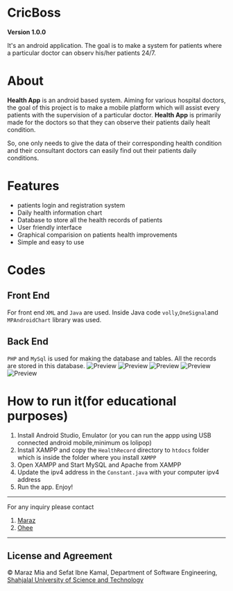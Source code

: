 # CricBoss
**Version 1.0.0**

It's an android application. The goal is to make a system for patients where a particular doctor can observ his/her patients 24/7.

# About
**Health App** is an android based system. Aiming for various hospital doctors, the goal of this project is to make a mobile platform which will assist every patients with the supervision of a particular doctor. **Health App** is primarily made for the doctors so that they can observe their patients daily healt condition.

So, one only needs to give the data of their corresponding health condition and their consultant doctors can easily find out their patients daily conditions.

# Features
- patients login and registration system
- Daily health information chart
- Database to store all the health records of patients
- User friendly interface
- Graphical comparision on patients health improvements
- Simple and easy to use


# Codes
## Front End
For front end `XML` and `Java` are used. Inside Java code `volly`,`OneSignal`and `MPAndroidChart` library was used.
## Back End
`PHP` and `MySql` is used for making the database and tables. All the records are stored in this database.
![Preview](https://github.com/MarazMia/Android-App-Project/blob/master/img1.png)
![Preview](https://github.com/MarazMia/Android-App-Project/blob/master/img2.png)
![Preview](https://github.com/MarazMia/Android-App-Project/blob/master/img3.png)
![Preview](https://github.com/MarazMia/Android-App-Project/blob/master/img4.png)
![Preview](https://github.com/MarazMia/Android-App-Project/blob/master/img5.png)


# How to run it(for educational purposes)
1) Install Android Studio, Emulator (or you can run the appp using USB connected android mobile,minimum os lolipop)
2) Install XAMPP and copy the `HealthRecord` directory to `htdocs` folder which is inside the folder where you install `XAMPP` 
3) Open XAMPP and Start MySQL and Apache from XAMPP
4) Update the ipv4 address in the `Constant.java` with your computer ipv4 address
5) Run the app. Enjoy! 


---
For any inquiry please contact
1. [Maraz](maraj262000@gmail.com)
2. [Ohee](sfiohee@gmail.com)
---

## License and Agreement
© Maraz Mia and Sefat Ibne Kamal, Department of Software Engineering, [Shahjalal University of Science and Technology](https://www.sust.edu/)
